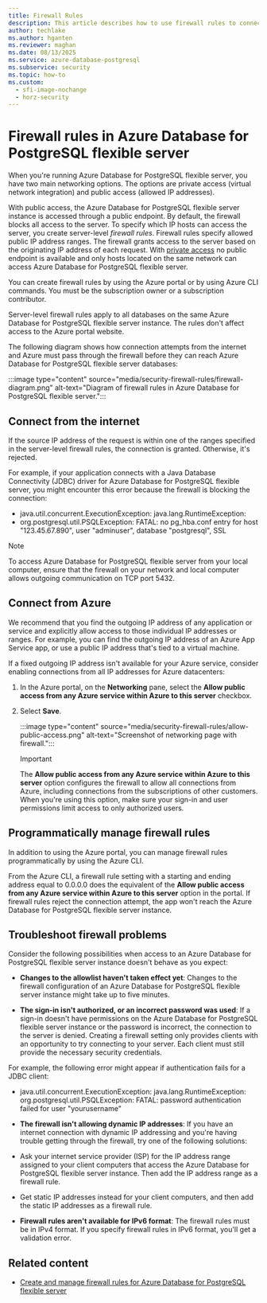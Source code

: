```yaml
---
title: Firewall Rules
description: This article describes how to use firewall rules to connect to Azure Database for PostgreSQL flexible server with the public networking deployment option.
author: techlake
ms.author: hganten
ms.reviewer: maghan
ms.date: 08/13/2025
ms.service: azure-database-postgresql
ms.subservice: security
ms.topic: how-to
ms.custom:
  - sfi-image-nochange
  - horz-security
---
```


# Firewall rules in Azure Database for PostgreSQL flexible server

When you're running Azure Database for PostgreSQL flexible server, you have two main networking options. The options are private access (virtual network integration) and public access (allowed IP addresses).

With public access, the Azure Database for PostgreSQL flexible server instance is accessed through a public endpoint. By default, the firewall blocks all access to the server. To specify which IP hosts can access the server, you create server-level *firewall rules*. Firewall rules specify allowed public IP address ranges. The firewall grants access to the server based on the originating IP address of each request. With [private access](concepts-networking-private.md#private-access-virtual-network-integration) no public endpoint is available and only hosts located on the same network can access Azure Database for PostgreSQL flexible server.

You can create firewall rules by using the Azure portal or by using Azure CLI commands. You must be the subscription owner or a subscription contributor.

Server-level firewall rules apply to all databases on the same Azure Database for PostgreSQL flexible server instance. The rules don't affect access to the Azure portal website.

The following diagram shows how connection attempts from the internet and Azure must pass through the firewall before they can reach Azure Database for PostgreSQL flexible server databases:

:::image type="content" source="media/security-firewall-rules/firewall-diagram.png" alt-text="Diagram of firewall rules in Azure Database for PostgreSQL flexible server.":::

## Connect from the internet

If the source IP address of the request is within one of the ranges specified in the server-level firewall rules, the connection is granted. Otherwise, it's rejected.

For example, if your application connects with a Java Database Connectivity (JDBC) driver for Azure Database for PostgreSQL flexible server, you might encounter this error because the firewall is blocking the connection:

- java.util.concurrent.ExecutionException: java.lang.RuntimeException:
- org.postgresql.util.PSQLException: FATAL: no pg\_hba.conf entry for host "123.45.67.890", user "adminuser", database "postgresql", SSL

> [!NOTE]  
> To access Azure Database for PostgreSQL flexible server from your local computer, ensure that the firewall on your network and local computer allows outgoing communication on TCP port 5432.

## Connect from Azure

We recommend that you find the outgoing IP address of any application or service and explicitly allow access to those individual IP addresses or ranges. For example, you can find the outgoing IP address of an Azure App Service app, or use a public IP address that's tied to a virtual machine.

If a fixed outgoing IP address isn't available for your Azure service, consider enabling connections from all IP addresses for Azure datacenters:

1. In the Azure portal, on the **Networking** pane, select the **Allow public access from any Azure service within Azure to this server** checkbox.

1. Select **Save**.

    :::image type="content" source="media/security-firewall-rules/allow-public-access.png" alt-text="Screenshot of networking page with firewall.":::

    > [!IMPORTANT]  
    > The **Allow public access from any Azure service within Azure to this server** option configures the firewall to allow all connections from Azure, including connections from the subscriptions of other customers. When you're using this option, make sure your sign-in and user permissions limit access to only authorized users.

## Programmatically manage firewall rules

In addition to using the Azure portal, you can manage firewall rules programmatically by using the Azure CLI.

From the Azure CLI, a firewall rule setting with a starting and ending address equal to 0.0.0.0 does the equivalent of the **Allow public access from any Azure service within Azure to this server** option in the portal. If firewall rules reject the connection attempt, the app won't reach the Azure Database for PostgreSQL flexible server instance.

## Troubleshoot firewall problems

Consider the following possibilities when access to an Azure Database for PostgreSQL flexible server instance doesn't behave as you expect:

- **Changes to the allowlist haven't taken effect yet**: Changes to the firewall configuration of an Azure Database for PostgreSQL flexible server instance might take up to five minutes.

- **The sign-in isn't authorized, or an incorrect password was used**: If a sign-in doesn't have permissions on the Azure Database for PostgreSQL flexible server instance or the password is incorrect, the connection to the server is denied. Creating a firewall setting only provides clients with an opportunity to try connecting to your server. Each client must still provide the necessary security credentials.

For example, the following error might appear if authentication fails for a JDBC client:

- java.util.concurrent.ExecutionException: java.lang.RuntimeException: org.postgresql.util.PSQLException: FATAL: password authentication failed for user "yourusername"

- **The firewall isn't allowing dynamic IP addresses**: If you have an internet connection with dynamic IP addressing and you're having trouble getting through the firewall, try one of the following solutions:

- Ask your internet service provider (ISP) for the IP address range assigned to your client computers that access the Azure Database for PostgreSQL flexible server instance. Then add the IP address range as a firewall rule.

- Get static IP addresses instead for your client computers, and then add the static IP addresses as a firewall rule.

- **Firewall rules aren't available for IPv6 format**: The firewall rules must be in IPv4 format. If you specify firewall rules in IPv6 format, you'll get a validation error.

## Related content

- [Create and manage firewall rules for Azure Database for PostgreSQL flexible server](how-to-manage-firewall-portal.md)
